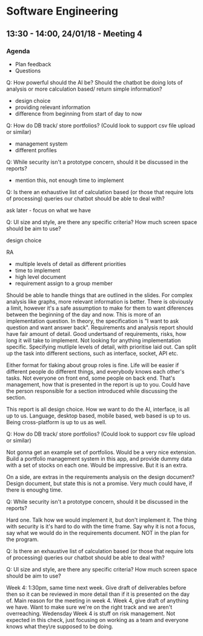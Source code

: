 # Software Engineering
## 13:30 - 14:00, 24/01/18 - Meeting 4
### Agenda
- Plan feedback
- Questions

Q: How powerful should the AI be? Should the chatbot be doing lots of analysis or more calculation based/ return simple information?

- design choice
- providing relevant information
- difference from beginning from start of day to now

Q: How do DB track/ store portfolios? (Could look to support csv file upload or similar)

- management system
- different profiles

Q: While security isn't a prototype concern, should it be discussed in the reports?

- mention this, not enough time to implement

Q: Is there an exhaustive list of calculation based (or those that require lots of processing) queries our chatbot should be able to deal with?

ask later - focus on what we have

Q: UI size and style, are there any specific criteria? How much screen space should be aim to use?

design choice

RA
- multiple levels of detail as different priorities
- time to implement
- high level document
- requirement assign to a group member

Should be able to handle things that are outlined in the slides. For complex analysis like graphs, more relevant information is better. There is obviously a limit, however it's a safe assumption to make for them to want diferences between the beginning of the day and now. This is more of an implementation question. In theory, the specification is "I want to ask question and want answer back". Requirements and analysis report should have fair amount of detail. Good undertsand of requirements, risks, how long it will take to implement. Not looking for anything implementation specific. Specifying mutliple levels of detail, with prioritise laid out. Can split up the task into different sections, such as interface, socket, API etc.

Either format for tlaking about group roles is fine. Life will be easier if different people do different things, and everybody knows each other's tasks. Not everyone on front end, some people on back end. That's management, how that is presented in the report is up to you. Could have the person responsible for a section introduced while discussing the section.

This report is all design choice. How we want to do the AI, interface, is all up to us. Language, desktop based, mobile based, web based is up to us. Being cross-platform is up to us as well.

Q: How do DB track/ store portfolios? (Could look to support csv file upload or similar)

Not gonna get an example set of portfolios. Would be a very nice extension. Build a portfolio management system in this app, and provide dummy data with a set of stocks on each one. Would be impressive. But it is an extra.

On a side, are extras in the requirements analysis on the design document? Design document, but state this is not a promise. Very much could have, if there is enoughg time.

Q: While security isn't a prototype concern, should it be discussed in the reports?

Hard one. Talk how we would implement it, but don't implement it. The thing with security is it's hard to do with the time frame. Say why it is not a focus, say what we would do in the requirements document. NOT in the plan for the program.

Q: Is there an exhaustive list of calculation based (or those that require lots of processing) queries our chatbot should be able to deal with?

Q: UI size and style, are there any specific criteria? How much screen space should be aim to use?



Week 4: 1:30pm, same time next week. Give draft of deliverables before then so it can be reviewed in more detail than if it is presented on the day of. Main reason for the meeting in week 4. Week 4, give draft of anything we have. Want to make sure we're on the right track and we aren't overreaching.
Wedensday Week 4 is stuff on risk management. Not expected in this check, just focusing on working as a team and everyone knows what they\re supposed to be doing.

